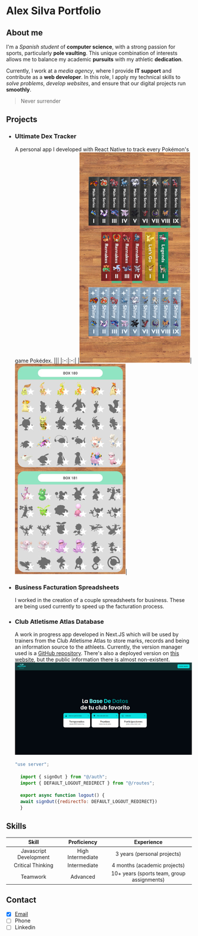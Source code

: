 # Alex Silva Portfolio
## About me
I'm a *Spanish student* of **computer science**, with a strong passion for sports, particularly **pole vaulting**. This unique combination of interests allows me to balance my academic **pursuits** with my athletic **dedication**.

Currently, I work at a *media agency*, where I provide **IT support** and contribute as a **web developer**. In this role, I apply my technical skills to *solve problems*, *develop websites*, and ensure that our digital projects run **smoothly**.

> Never surrender
## Projects
- ### Ultimate Dex Tracker
  A personal app I developed with React Native to track every Pokémon's game Pokédex.
  |||
  |:-:|:-:|
  |![Landing page](images/udt1.jpg)|![Dex tracker](images/udt2.jpg)|

- ### Business Facturation Spreadsheets
  I worked in the creation of a couple spreadsheets for business. These are being used currently to speed up the facturation process.
- ### Club Atletisme Atlas Database
  A work in progress app developed in Next.JS which will be used by trainers from the Club Atletisme Atlas to store marks, records and being an information source to the athleets. Currently, the version manager used is a [GitHub repository](https://github.com/AsGamer1/datatlas2). There's also a deployed version on [this website](https://portal.atletismeatlas.es), but the public information there is almost non-existent.
  ![Landing page](images/datatlas.jpg)
  ```js
  "use server";

    import { signOut } from "@/auth";
    import { DEFAULT_LOGOUT_REDIRECT } from "@/routes";

    export async function logout() {
    await signOut({redirectTo: DEFAULT_LOGOUT_REDIRECT})
    }
  ```
## Skills
|Skill|Proficiency|Experience|
|:-:|:-:|:-:|
|Javascript Development|High Intermediate|3 years (personal projects)|
|Critical Thinking|Intermediate|4 months (academic projects)|
|Teamwork|Advanced|10+ years (sports team, group assignments)

## Contact
- [x] [Email](mailto:asilvaguerrero@cifpfbmoll.eu)  
- [ ] Phone  
- [ ] Linkedin